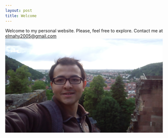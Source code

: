 ```yaml
---
layout: post
title: Welcome
---
```



Welcome to my personal website. Please, feel free to explore. Contact me at elmahy2005@gmail.com
![Me at Heidelberg](IMG.jpg)


